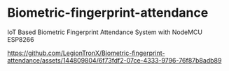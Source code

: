# Biometric-fingerprint-attendance
IoT Based Biometric Fingerprint Attendance System with NodeMCU ESP8266


<p align="center">
  <a href='https://www.youtube.com/watch?v=VgXiMcbGwzQ'>   </a>
</p>

https://github.com/LegionTronX/Biometric-fingerprint-attendance/assets/144809804/6f73fdf2-07ce-4333-9796-76f87b8adb89
